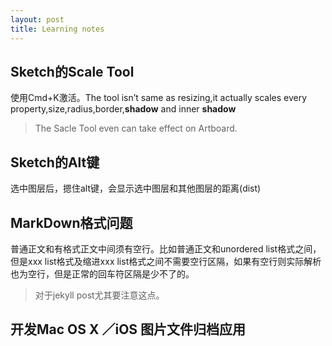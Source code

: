 ```yaml
---
layout: post
title: Learning notes
---
```


## Sketch的Scale Tool
使用Cmd+K激活。The tool isn’t same as resizing,it actually scales every property,size,radius,border,**shadow** and inner **shadow**

> The Sacle Tool even can take effect on Artboard.


## Sketch的Alt键
选中图层后，摁住alt键，会显示选中图层和其他图层的距离(dist)


## MarkDown格式问题
普通正文和有格式正文中间须有空行。比如普通正文和unordered list格式之间，但是xxx list格式及缩进xxx list格式之间不需要空行区隔，如果有空行则实际解析也为空行，但是正常的回车符区隔是少不了的。

> 对于jekyll post尤其要注意这点。


## 开发Mac OS X ／iOS 图片文件归档应用